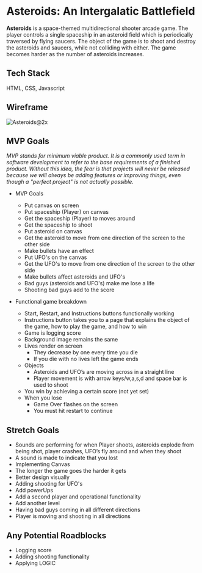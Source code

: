 # **Asteroids: An Intergalatic Battlefield**

**Asteroids** is a space-themed multidirectional shooter arcade game. The player controls a single spaceship in an asteroid field which is periodically traversed by flying saucers. The object of the game is to shoot and destroy the asteroids and saucers, while not colliding with either. The game becomes harder as the number of asteroids increases.

## Tech Stack
HTML, CSS, Javascript

## Wireframe
![Asteroids@2x](https://user-images.githubusercontent.com/90520586/138520238-f38e6db3-57de-4169-88bf-a29af6819ec5.png)


## MVP Goals

*MVP stands for minimum viable product. It is a commonly used term in software development to refer to the base requirements of a finished product. Without this idea, the fear is that projects will never be released because we will always be adding features or improving things, even though a "perfect project" is not actually possible.* 

* MVP Goals
    * Put canvas on screen
    * Put spaceship (Player) on canvas
    * Get the spaceship (Player) to moves around
    * Get the spaceship to shoot
    * Put asteroid on canvas
    * Get the asteroid to move from one direction of the screen to the other side
    * Make bullets have an effect
    * Put UFO's on the canvas
    * Get the UFO's to move from one direction of the screen to the other side
    * Make bullets affect asteroids and UFO's
    * Bad guys (asteroids and UFO's) make me lose a life
    * Shooting bad guys add to the score       

* Functional game breakdown
    * Start, Restart, and Instructions buttons functionally working
    * Instructions button takes you to a page that explains the object of the game, how to play the game, and how to win
    * Game is logging score
    * Background image remains the same
    * Lives render on screen 
        * They decrease by one every time you die 
        * If you die with no lives left the game ends
    * Objects 
        * Asteroids and UFO’s are moving across in a straight line
        * Player movement is with arrow keys/w,a,s,d and space bar is used to shoot
    * You win by achieving a certain score (not yet set)
    * When you lose
        * Game Over flashes on the screen
        * You must hit restart to continue

## Stretch Goals
* Sounds are performing for when Player shoots, asteroids explode from being shot, player crashes, UFO’s fly around and when they shoot
* A sound is made to indicate that you lost 
* Implementing Canvas
* The longer the game goes the harder it gets
* Better design visually
* Adding shooting for UFO's
* Add powerUps
* Add a second player and operational functionality
* Add another level
* Having bad guys coming in all different directions
* Player is moving and shooting in all directions

## Any Potential Roadblocks
* Logging score
* Adding shooting functionality
* Applying LOGIC
